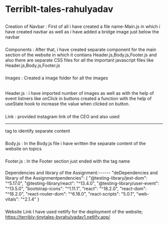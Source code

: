 # Terriblt-tales-rahulyadav

##
Creation of Navbar :
First of all i have created a file name-Main.js in which i have created navbar as well as i have added a bridge image just below the navbar
###
Components : 
After that, i have created separate component for the main section of the website  in which it contians Header.js,Body.js,Footer.js and also there
are separate CSS files for all the important javascript files like Header.js,Body.js,Footer.js

#####
Images :
Created a image folder for all the images
######
Header.js :
 i have imported number of images as well as  with the help of event listners like onClick in buttons created a function 
with the help of useState hook to increase the value when clicked on button.
#####
Link :
provided instagram link of the CEO and also used <hr> tag to identify separate content
###
Body.js :
In the Body.js file i have written the separate content of the website on topics
#####
Footer.js :
In the Footer section just ended with the tag name
####
Dependencies and library of the Assignment:------
"deDependencies and library of the Assignmentpendencies": {
    "@testing-library/jest-dom": "^5.17.0",
    "@testing-library/react": "^13.4.0",
    "@testing-library/user-event": "^13.5.0",
    "bootstrap-icons": "^1.11.1",
    "react": "^18.2.0",
    "react-dom": "^18.2.0",
    "react-router-dom": "^6.18.0",
    "react-scripts": "5.0.1",
    "web-vitals": "^2.1.4"
  }
  ###
  Website Link
   I have used netlify for the deployment of the website;
  https://terribly-tinytales-byrahulyadav1.netlify.app/

